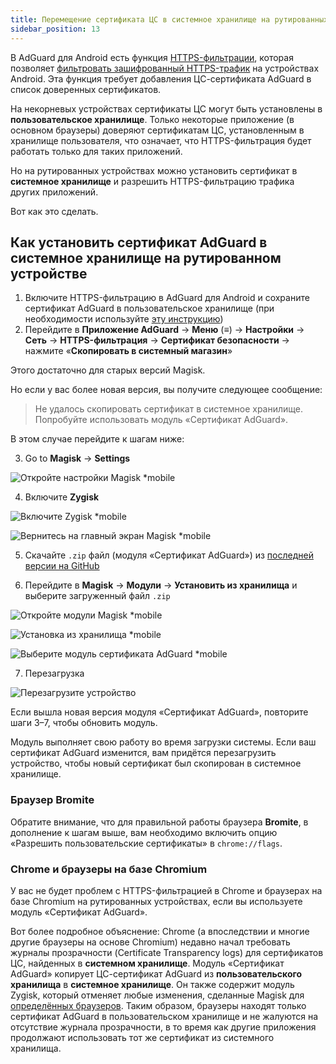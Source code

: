 ```yaml
---
title: Перемещение сертификата ЦС в системное хранилище на рутированных устройствах
sidebar_position: 13
---
```


В AdGuard для Android есть функция [HTTPS-фильтрации](../../overview#https-filtering), которая позволяет [фильтровать зашифрованный HTTPS-трафик](/general/https-filtering/what-is-https-filtering) на устройствах Android. Эта функция требует добавления ЦС-сертификата AdGuard в список доверенных сертификатов.

На некорневых устройствах сертификаты ЦС могут быть установлены в **пользовательское хранилище**. Только некоторые приложение (в основном браузеры) доверяют сертификатам ЦС, установленным в хранилище пользователя, что означает, что HTTPS-фильтрация будет работать только для таких приложений.

Но на рутированных устройствах можно установить сертификат в **системное хранилище** и разрешить HTTPS-фильтрацию трафика других приложений.

Вот как это сделать.

## Как установить сертификат AdGuard в системное хранилище на рутированном устройстве

1. Включите HTTPS-фильтрацию в AdGuard для Android и сохраните сертификат AdGuard в пользовательское хранилище (при необходимости используйте [эту инструкцию](../../overview#https-filtering))
2. Перейдите в **Приложение AdGuard** → **Меню** (≡) → **Настройки** → **Сеть** → **HTTPS-фильтрация** → **Сертификат безопасности** → нажмите «**Скопировать в системный магазин**»

Этого достаточно для старых версий Magisk.

Но если у вас более новая версия, вы получите следующее сообщение:

> Не удалось скопировать сертификат в системное хранилище. Попробуйте использовать модуль «Сертификат AdGuard».

В этом случае перейдите к шагам ниже:

3. Go to **Magisk** → **Settings**

![Откройте настройки Magisk *mobile](https://cdn.adtidy.org/content/kb/ad_blocker/android/solving_problems/https-certificate-for-rooted/magisk-module-1.png)

4. Включите **Zygisk**

![Включите Zygisk *mobile](https://cdn.adtidy.org/content/kb/ad_blocker/android/solving_problems/https-certificate-for-rooted/magisk-module-2.png)

![Вернитесь на главный экран Magisk *mobile](https://cdn.adtidy.org/content/kb/ad_blocker/android/solving_problems/https-certificate-for-rooted/magisk-module-3.png)

5. Скачайте `.zip` файл (модуля «Сертификат AdGuard») из [последней версии на GitHub](https://github.com/AdguardTeam/adguardcert/releases/latest/)

6. Перейдите в **Magisk** → **Модули** → **Установить из хранилища** и выберите загруженный файл `.zip`

![Откройте модули Magisk *mobile](https://cdn.adtidy.org/content/kb/ad_blocker/android/solving_problems/https-certificate-for-rooted/magisk-module-4.png)

![Установка из хранилища *mobile](https://cdn.adtidy.org/content/kb/ad_blocker/android/solving_problems/https-certificate-for-rooted/magisk-module-5.png)

![Выберите модуль сертификата AdGuard *mobile](https://cdn.adtidy.org/content/kb/ad_blocker/android/solving_problems/https-certificate-for-rooted/magisk-module-6.png)

7. Перезагрузка

![Перезагрузите устройство](https://cdn.adtidy.org/content/kb/ad_blocker/android/solving_problems/https-certificate-for-rooted/magisk-module-7.png)

Если вышла новая версия модуля «Сертификат AdGuard», повторите шаги 3–7, чтобы обновить модуль.

Модуль выполняет свою работу во время загрузки системы. Если ваш сертификат AdGuard изменится, вам придётся перезагрузить устройство, чтобы новый сертификат был скопирован в системное хранилище.

### Браузер Bromite

Обратите внимание, что для правильной работы браузера **Bromite**, в дополнение к шагам выше, вам необходимо включить опцию «Разрешить пользовательские сертификаты» в `chrome://flags`.

### Chrome и браузеры на базе Chromium

У вас не будет проблем с HTTPS-фильтрацией в Chrome и браузерах на базе Chromium на рутированных устройствах, если вы используете модуль «Сертификат AdGuard».

Вот более подробное объяснение: Chrome (а впоследствии и многие другие браузеры на основе Chromium) недавно начал требовать журналы прозрачности (Certificate Transparency logs) для сертификатов ЦС, найденных в **системном хранилище**. Модуль «Сертификат AdGuard» копирует ЦС-сертификат AdGuard из **пользовательского хранилища** в **системное хранилище**. Он также содержит модуль Zygisk, который отменяет любые изменения, сделанные Magisk для [определённых браузеров](https://github.com/AdguardTeam/adguardcert/blob/master/zygisk_module/jni/browsers.inc). Таким образом, браузеры находят только сертификат AdGuard в пользовательском хранилище и не жалуются на отсутствие журнала прозрачности, в то время как другие приложения продолжают использовать тот же сертификат из системного хранилища.

